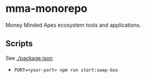 # mma-monorepo

Money Minded Apes ecosystem tools and applications.

## Scripts

See [./package.json](./package.json)

- `PORT=<your-port> npm run start:swap-box`
